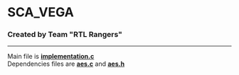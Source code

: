 # SCA_VEGA
### Created by Team "RTL Rangers"

----------------------------------------------------
Main file is **[implementation.c](https://github.com/Arjun-0017/SCA_VEGA/blob/main/implementation.c)**  
Dependencies files are **[aes.c](https://github.com/Arjun-0017/SCA_VEGA/blob/main/aes.c)** and **[aes.h](https://github.com/Arjun-0017/SCA_VEGA/blob/main/aes.h)**  


